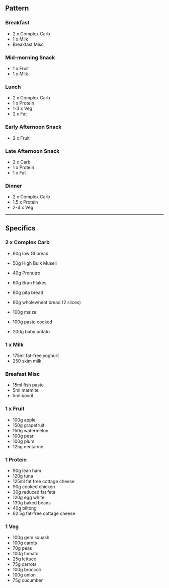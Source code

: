 ## Pattern

### Breakfast

* 2 x Complex Carb  
* 1 x Milk  
* Breakfast Misc  

### Mid-morning Snack

* 1 x Fruit  
* 1 x Milk  

### Lunch

* 2 x Complex Carb  
* 1 x Protein  
* 1-3 x Veg  
* 2 x Fat

### Early Afternoon Snack  

* 2 x Fruit  

### Late Afternoon Snack

* 2 x Carb
* 1 x Protein  
* 1 x Fat  

### Dinner

* 2 x Complex Carb  
* 1.5 x Protein  
* 2-4 x Veg

----------------------------------

## Specifics

### 2 x Complex Carb

* 60g low GI bread    
* 50g High Bulk Museli  
* 40g Pronutro  
* 60g Bran Flakes  

* 60g pita bread  
* 60g wholewheat bread (2 slices)  
* 100g maize  
* 100g paste cooked  
* 200g baby potato

### 1 x Milk

* 175ml fat-free yoghurt  
* 250 skim milk  

### Breafast Misc

* 15ml fish paste
* 5ml marmite
* 5ml bovril  

### 1 x Fruit

* 100g apple  
* 150g grapefruit  
* 150g watermelon
* 100g pear  
* 100g plum  
* 125g nectarine

### 1 Protein

* 90g lean ham  
* 120g tuna  
* 125ml fat free cottage cheese  
* 90g cooked chicken  
* 30g reduced fat feta  
* 120g egg white
* 130g baked beans  
* 40g biltong
* 62.5g fat-free cottage cheese

### 1 Veg

* 100g gem squash  
* 100g carots
* 70g peas
* 100g tomato  
* 25g lettuce
* 75g carrots
* 100g broccoli
* 100g onion  
* 75g cucumber  
